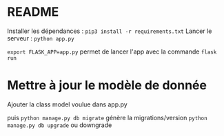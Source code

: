 # README

Installer les dépendances : `pip3 install -r requirements.txt`
Lancer le serveur : `python app.py`


`export FLASK_APP=app.py` permet de lancer l'app avec la commande `flask run`

# Mettre à jour le modèle de donnée

Ajouter la class model voulue dans app.py

puis  `python manage.py db migrate` génère la migrations/version
`python manage.py db upgrade` ou downgrade
